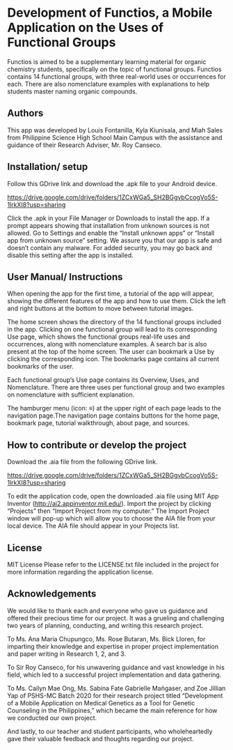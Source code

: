 # Development of Functios, a Mobile Application on the Uses of Functional Groups
Functios is aimed to be a supplementary learning material for organic chemistry students, specifically on the topic of functional groups. Functios contains 14 functional groups, with three real-world uses or occurrences for each. There are also nomenclature examples with explanations to help students master naming organic compounds.

## Authors

This app was developed by Louis Fontanilla, Kyla Kiunisala, and Miah Sales from Philippine Science High School Main Campus with the assistance and guidance of their Research Adviser, Mr. Roy Canseco. 

## Installation/ setup

Follow this GDrive link and download the .apk file to your Android device. 

https://drive.google.com/drive/folders/1ZCxWGa5_SH2BGgvbCcogVo5S-1lrkXI8?usp=sharing

Click the .apk in your File Manager or Downloads to install the app. If a prompt appears showing that installation from unknown sources is not allowed. Go to Settings and enable the “Install unknown apps” or “Install app from unknown source” setting. We assure you that our app is safe and doesn’t contain any malware. For added security, you may go back and disable this setting after the app is installed.

## User Manual/ Instructions

When opening the app for the first time, a tutorial of the app will appear, showing the different features of the app and how to use them. Click the left and right buttons at the bottom to move between tutorial images.

The home screen shows the directory of the 14 functional groups included in the app. Clicking on one functional group will lead to its corresponding Use page, which shows the functional groups real-life uses and occurrences, along with nomenclature examples. A search bar is also present at the top of the home screen. The user can bookmark a Use by clicking the corresponding icon. The bookmarks page contains all current bookmarks of the user.

Each functional group’s Use page contains its Overview, Uses, and Nomenclature. There are three uses per functional group and two examples on nomenclature with sufficient explanation.

The hamburger menu (icon: ≡) at the upper right of each page leads to the navigation page.The navigation page contains buttons for the home page, bookmark page, tutorial walkthrough, about page, and sources.

## How to contribute or develop the project 

Download the .aia file from the following GDrive link.

https://drive.google.com/drive/folders/1ZCxWGa5_SH2BGgvbCcogVo5S-1lrkXI8?usp=sharing

To edit the application code, open the downloaded .aia file using MIT App Inventor (http://ai2.appinventor.mit.edu/). Import the project by clicking “Projects” then “Import Project from my computer.” The Import Project window will pop-up which will allow you to choose the AIA file from your local device. The AIA file should appear in your Projects list. 

## License

MIT License
Please refer to the LICENSE.txt file included in the project for more information regarding the application license.

## Acknowledgements

We would like to thank each and everyone who gave us guidance and offered their precious time for our project. It was a grueling and challenging two years of planning, conducting, and writing this research project.
  
To Ms. Ana Maria Chupungco, Ms. Rose Butaran, Ms. Bick Lloren, for imparting their knowledge and expertise in proper project implementation and paper writing in Research 1, 2, and 3.

To Sir Roy Canseco, for his unwavering guidance and vast knowledge in his field, which led to a successful project implementation and data gathering.

To Ms. Cailyn Mae Ong, Ms. Sabina Fate Gabrielle Mañgaser, and Zoe Jillian Yap of PSHS-MC Batch 2020 for their research project titled “Development of a Mobile Application on Medical Genetics as a Tool for Genetic Counseling in the Philippines,” which became the main reference for how we conducted our own project.

And lastly, to our teacher and student participants, who wholeheartedly gave their valuable feedback and thoughts regarding our project.
